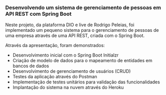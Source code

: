 <h3>Desenvolvendo um sistema de gerenciamento de pessoas em API REST com Spring Boot</h3>

Neste projeto, da plataforma DIO e  live de Rodrigo Peleias, foi implementado um pequeno sistema para o gerenciamento de pessoas de uma empresa através de uma API REST, criada com o Spring Boot.

Através da apresentação, foram demonstrados:

* Desenvolvimento inicial com o Spring Boot Initialzr 
* Criação de modelo de dados para o mapeamento de entidades em bancos de dados
* Desenvolvimento de gerenciamento de usuários (CRUD)
* Testes da aplicação através do Postman
* Implementação de testes unitários para validação das funcionalidades
* Implantação do sistema na nuvem através do Heroku